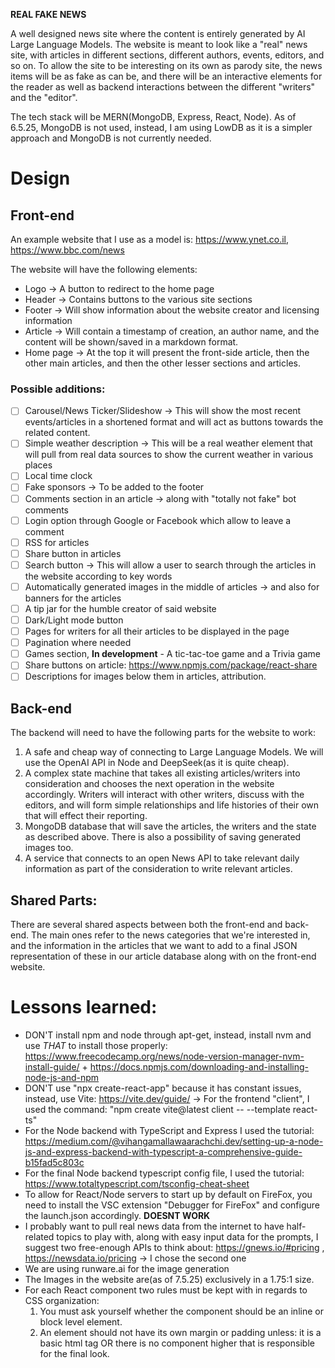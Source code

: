 **REAL FAKE NEWS**

A well designed news site where the content is entirely generated by AI Large Language Models. 
The website is meant to look like a "real" news site, with articles in different sections, different authors, events, editors, and so on.
To allow the site to be interesting on its own as parody site, the news items will be as fake as can be, and there will be an interactive elements
for the reader as well as backend interactions between the different "writers" and the "editor".

The tech stack will be MERN(MongoDB, Express, React, Node).
As of 6.5.25, MongoDB is not used, instead, I am using LowDB as it is a simpler approach and MongoDB is not currently needed.

# Design
## Front-end
An example website that I use as a model is: https://www.ynet.co.il, https://www.bbc.com/news 

The website will have the following elements:
- Logo -> A button to redirect to the home page
- Header -> Contains buttons to the various site sections
- Footer -> Will show information about the website creator and licensing information
- Article -> Will contain a timestamp of creation, an author name, and the content will be shown/saved in a markdown format.
- Home page -> At the top it will present the front-side article, then the other main articles, and then the other lesser sections and articles.

### Possible additions:
- [ ] Carousel/News Ticker/Slideshow -> This will show the most recent events/articles in a shortened format and will act as buttons towards the related content.
- [ ] Simple weather description -> This will be a real weather element that will pull from real data sources to show the current weather in various places
- [ ] Local time clock
- [ ] Fake sponsors -> To be added to the footer
- [ ] Comments section in an article -> along with "totally not fake" bot comments
- [ ] Login option through Google or Facebook which allow to leave a comment
- [ ] RSS for articles
- [ ] Share button in articles
- [ ] Search button -> This will allow a user to search through the articles in the website according to key words 
- [ ] Automatically generated images in the middle of articles -> and also for banners for the articles
- [ ] A tip jar for the humble creator of said website
- [ ] Dark/Light mode button
- [ ] Pages for writers for all their articles to be displayed in the page
- [ ] Pagination where needed
- [ ] Games section, **In development** - A tic-tac-toe game and a Trivia game
- [ ] Share buttons on article: https://www.npmjs.com/package/react-share 
- [ ] Descriptions for images below them in articles, attribution.

## Back-end
The backend will need to have the following parts for the website to work:

1. A safe and cheap way of connecting to Large Language Models. We will use the OpenAI API in Node and DeepSeek(as it is quite cheap).
2. A complex state machine that takes all existing articles/writers into consideration and chooses the next operation in the website accordingly.
Writers will interact with other writers, discuss with the editors, and will form simple relationships and life histories of their own that will
effect their reporting.
3. MongoDB database that will save the articles, the writers and the state as described above. There is also a possibility of saving generated images too.
4. A service that connects to an open News API to take relevant daily information as part of the consideration to write relevant articles.

## Shared Parts:
There are several shared aspects between both the front-end and back-end. The main ones refer to the news categories that we're interested in, and the information in the articles that we want to add to a final JSON representation of these in our article database along with on the front-end website.

# Lessons learned:
- DON'T install npm and node through apt-get, instead, install nvm and use _THAT_ to install those properly: https://www.freecodecamp.org/news/node-version-manager-nvm-install-guide/ + https://docs.npmjs.com/downloading-and-installing-node-js-and-npm
- DON'T use "npx create-react-app" because it has constant issues, instead, use Vite: https://vite.dev/guide/ -> For the frontend "client", I used the command: "npm create vite@latest client -- --template react-ts"
- For the Node backend with TypeScript and Express I used the tutorial: https://medium.com/@vihangamallawaarachchi.dev/setting-up-a-node-js-and-express-backend-with-typescript-a-comprehensive-guide-b15fad5c803c
- For the final Node backend typescript config file, I used the tutorial: https://www.totaltypescript.com/tsconfig-cheat-sheet
- To allow for React/Node servers to start up by default on FireFox, you need to install the VSC extension "Debugger for FireFox" and configure the launch.json accordingly. **DOESNT WORK**
- I probably want to pull real news data from the internet to have half-related topics to play with, along with easy input data for the prompts, I suggest two free-enough APIs to think about: https://gnews.io/#pricing , https://newsdata.io/pricing -> I chose the second one
- We are using runware.ai for the image generation
- The Images in the website are(as of 7.5.25) exclusively in a 1.75:1 size.
- For each React component two rules must be kept with in regards to CSS organization:
    1. You must ask yourself whether the component should be an inline or block level element.
    2. An element should not have its own margin or padding unless: it is a basic html tag OR there is no component higher that is responsible for the final look.